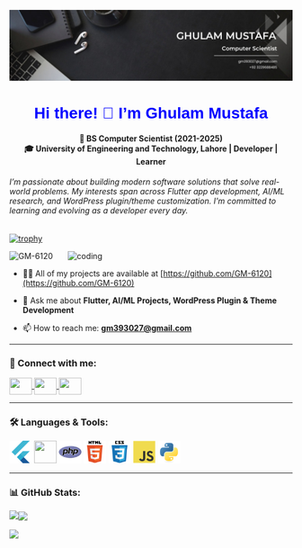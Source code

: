 ![Banner](https://github.com/GM-6120/GM-6120/blob/main/1733682844599.jpeg)


<h1 align="center" style="color: blue; font-family: Arial, sans-serif;">
  Hi there! 👋 I’m Ghulam Mustafa
</h1>

<h4 align="center">🌟 BS Computer Scientist (2021-2025) <br>
🎓 University of Engineering and Technology, Lahore | Developer | Learner</h4>

<h6>
I’m passionate about building modern software solutions that solve real-world problems. 
My interests span across Flutter app development, AI/ML research, and WordPress plugin/theme customization.
I'm committed to learning and evolving as a developer every day.
</h6>

[![trophy](https://github-profile-trophy.vercel.app/?username=GM-6120)](https://github.com/ryo-ma/github-profile-trophy)

<img align="right" alt="coding" width="400" src="https://user-images.githubusercontent.com/55389276/140866485-8fb1c876-9a8f-4d6a-98dc-08c4981eaf70.gif" />
<p align="left">
  <img src="https://komarev.com/ghpvc/?username=GM-6120&label=Profile%20views&color=0e75b6&style=flat" alt="GM-6120" />
</p>

- 👨‍💻 All of my projects are available at [https://github.com/GM-6120](https://github.com/GM-6120)

- 💬 Ask me about **Flutter, AI/ML Projects, WordPress Plugin & Theme Development**

- 📫 How to reach me: **gm393027@gmail.com**

---

### 📱 Connect with me:
<p align="left">

  <a href="https://www.linkedin.com/in/your-linkedin/" target="_blank">
    <img align="center" src="https://raw.githubusercontent.com/rahuldkjain/github-profile-readme-generator/master/src/images/icons/Social/linked-in-alt.svg" height="30" width="40" />
  </a>

  <a href="https://www.facebook.com/yourprofile" target="_blank">
    <img align="center" src="https://raw.githubusercontent.com/rahuldkjain/github-profile-readme-generator/master/src/images/icons/Social/facebook.svg" height="30" width="40" />
  </a>

  <a href="https://www.instagram.com/yourprofile/" target="_blank">
    <img align="center" src="https://raw.githubusercontent.com/rahuldkjain/github-profile-readme-generator/master/src/images/icons/Social/instagram.svg" height="30" width="40" />
  </a>

</p>

---

### 🛠️ Languages & Tools:

<p align="left">
  <a href="#"><img src="https://raw.githubusercontent.com/devicons/devicon/master/icons/flutter/flutter-original.svg" width="40" height="40" /></a>
  <a href="#"><img src="https://www.vectorlogo.zone/logos/dartlang/dartlang-icon.svg" width="40" height="40" /></a>
  <a href="#"><img src="https://raw.githubusercontent.com/devicons/devicon/master/icons/php/php-original.svg" width="40" height="40" /></a>
  <a href="#"><img src="https://raw.githubusercontent.com/devicons/devicon/master/icons/html5/html5-original-wordmark.svg" width="40" height="40" /></a>
  <a href="#"><img src="https://raw.githubusercontent.com/devicons/devicon/master/icons/css3/css3-original-wordmark.svg" width="40" height="40" /></a>
  <a href="#"><img src="https://raw.githubusercontent.com/devicons/devicon/master/icons/javascript/javascript-original.svg" width="40" height="40" /></a>
  <a href="#"><img src="https://raw.githubusercontent.com/devicons/devicon/master/icons/python/python-original.svg" width="40" height="40" /></a>
</p>

---

### 📊 GitHub Stats:

<p>
  <img align="left" src="https://github-readme-stats.vercel.app/api/top-langs/?username=GM-6120&layout=compact" />
</p>

<p>
  <img align="center" src="https://github-readme-stats.vercel.app/api?username=GM-6120&show_icons=true&locale=en" />
</p>

<p>
  <img align="center" src="https://github-readme-streak-stats.herokuapp.com/?user=GM-6120" />
</p>
